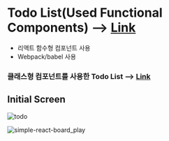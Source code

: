 # Todo List(Used Functional Components)  --> [Link](https://www.juni-official.com/todo-hooks)

* 리액트 함수형 컴포넌트 사용
* Webpack/babel 사용

### 클래스형 컴포넌트를 사용한 Todo List --> [Link](https://github.com/junheeleeme/React_todoApp)

## Initial Screen

![todo](https://user-images.githubusercontent.com/38034518/122686871-7d83be00-d24e-11eb-9215-f48450818d24.png)

![simple-react-board_play](https://user-images.githubusercontent.com/38034518/147850020-d8ced3b0-775e-4749-bc36-8c85303300d0.gif)

